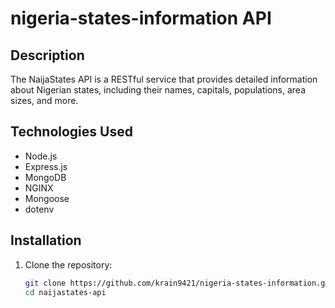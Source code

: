 # nigeria-states-information API

## Description
The NaijaStates API is a RESTful service that provides detailed information about Nigerian states, including their names, capitals, populations, area sizes, and more.

## Technologies Used
- Node.js
- Express.js
- MongoDB
- NGINX
- Mongoose
- dotenv

## Installation
1. Clone the repository:
   ```bash
   git clone https://github.com/krain9421/nigeria-states-information.git
   cd naijastates-api
